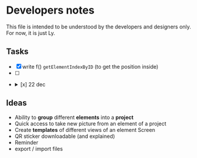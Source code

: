 # Developers notes
This file is intended to be understood by the developers and designers only. For now, it is just Ly.

## Tasks
- [x] write f() `getElementIndexByID`  (to get the position inside)
- [ ]
- <details><summary> [x] 22 dec</summary>

</details>



## Ideas

- Ability to **group** different **elements** into a **project**
- Quick access to take new picture from an element of a project
- Create **templates** of different views of an element Screen
- QR sticker downloadable (and explained)
- Reminder
- export / import files
